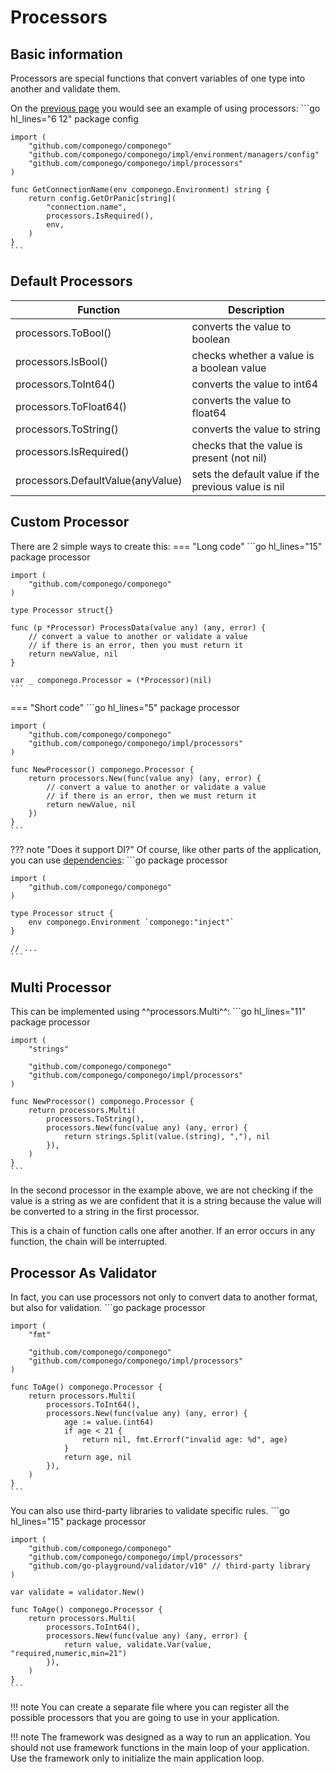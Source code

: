 # Processors

## Basic information

Processors are special functions that convert variables of one type into another and validate them.

On the [previous page](./config.md#configuration-processor) you would see an example of using processors:
    ```go hl_lines="6 12"
    package config

    import (
        "github.com/componego/componego"
        "github.com/componego/componego/impl/environment/managers/config"
        "github.com/componego/componego/impl/processors"
    )

    func GetConnectionName(env componego.Environment) string {
        return config.GetOrPanic[string](
            "connection.name",
            processors.IsRequired(),
            env,
        )
    }
    ```

## Default Processors

| Function                          | Description                                         |
|-----------------------------------|-----------------------------------------------------|
| processors.ToBool()               | converts the value to boolean                       |
| processors.IsBool()               | checks whether a value is a boolean value           |
| processors.ToInt64()              | converts the value to int64                         |
| processors.ToFloat64()            | converts the value to float64                       |
| processors.ToString()             | converts the value to string                        |
| processors.IsRequired()           | checks that the value is present (not nil)          |
| processors.DefaultValue(anyValue) | sets the default value if the previous value is nil |

## Custom Processor

There are 2 simple ways to create this:
=== "Long code"
    ```go hl_lines="15"
    package processor

    import (
        "github.com/componego/componego"
    )

    type Processor struct{}

    func (p *Processor) ProcessData(value any) (any, error) {
        // convert a value to another or validate a value
        // if there is an error, then you must return it
        return newValue, nil
    }

    var _ componego.Processor = (*Processor)(nil)
    ```
=== "Short code"
    ```go hl_lines="5"
     package processor

    import (
        "github.com/componego/componego"
        "github.com/componego/componego/impl/processors"
    )

    func NewProcessor() componego.Processor {
        return processors.New(func(value any) (any, error) {
            // convert a value to another or validate a value
            // if there is an error, then we must return it
            return newValue, nil
        })
    }
    ```
??? note "Does it support DI?"
    Of course, like other parts of the application, you can use [dependencies](./dependency.md):
    ```go
    package processor

    import (
        "github.com/componego/componego"
    )

    type Processor struct {
        env componego.Environment `componego:"inject"`
    }

    // ...
    ```

## Multi Processor

This can be implemented using ^^processors.Multi^^:
    ```go hl_lines="11"
    package processor

    import (
        "strings"

        "github.com/componego/componego"
        "github.com/componego/componego/impl/processors"
    )

    func NewProcessor() componego.Processor {
        return processors.Multi(
            processors.ToString(),
            processors.New(func(value any) (any, error) {
                return strings.Split(value.(string), ","), nil
            }),
        )
    }
    ```
In the second processor in the example above, we are not checking if the value is a string as we are confident that it is a string
because the value will be converted to a string in the first processor.

This is a chain of function calls one after another.
If an error occurs in any function, the chain will be interrupted.

## Processor As Validator

In fact, you can use processors not only to convert data to another format, but also for validation.
    ```go
    package processor

    import (
        "fmt"

        "github.com/componego/componego"
        "github.com/componego/componego/impl/processors"
    )

    func ToAge() componego.Processor {
        return processors.Multi(
            processors.ToInt64(),
            processors.New(func(value any) (any, error) {
                age := value.(int64)
                if age < 21 {
                    return nil, fmt.Errorf("invalid age: %d", age)
                }
                return age, nil
            }),
        )
    }
    ```
You can also use third-party libraries to validate specific rules.
    ```go hl_lines="15"
    package processor

    import (
        "github.com/componego/componego"
        "github.com/componego/componego/impl/processors"
        "github.com/go-playground/validator/v10" // third-party library
    )

    var validate = validator.New()

    func ToAge() componego.Processor {
        return processors.Multi(
            processors.ToInt64(),
            processors.New(func(value any) (any, error) {
                return value, validate.Var(value, "required,numeric,min=21")
            }),
        )
    }
    ```

!!! note
    You can create a separate file where you can register all the possible processors that you are going to use in your application.

!!! note
    The framework was designed as a way to run an application.
    You should not use framework functions in the main loop of your application.
    Use the framework only to initialize the main application loop.
